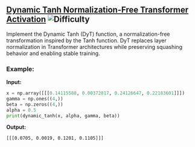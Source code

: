 ## [Dynamic Tanh Normalization-Free Transformer Activation](https://www.deep-ml.com/problems/128) ![Difficulty](https://img.shields.io/badge/-Easy-brightgreen)

Implement the Dynamic Tanh (DyT) function, a normalization-free transformation inspired by the Tanh function. DyT replaces layer normalization in Transformer architectures while preserving squashing behavior and enabling stable training.

### Example:

**Input:**

```python
x = np.array([[[0.14115588, 0.00372817, 0.24126647, 0.22183601]]])
gamma = np.ones((4,))
beta = np.zeros((4,))
alpha = 0.5
print(dynamic_tanh(x, alpha, gamma, beta))
```


**Output:**

```[[[0.0705, 0.0019, 0.1201, 0.1105]]]```
